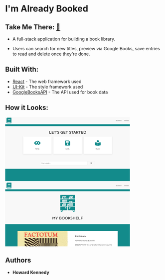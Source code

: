 # I'm Already Booked

## Take Me There: [📖](https://imalreadybooked.herokuapp.com/)

* A full-stack application for building a book library. 

* Users can search for new titles, preview via Google Books, save entries to read and delete once they're done. 

## Built With:

* [React](https://reactjs.org/) - The web framework used
* [UI-Kit](https://getuikit.com/) - The style framework used
* [GoogleBooksAPI](https://developers.google.com/books) - The API used for book data

## How it Looks:

<img src="./readme_assets/google_books_1.png" width="400"> 
<img src="./readme_assets/google_books_2.png" width="400">

## Authors

* **Howard Kennedy** 